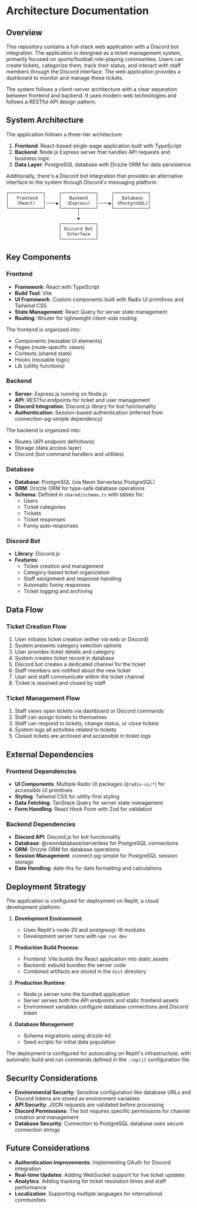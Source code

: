 # Architecture Documentation

## Overview

This repository contains a full-stack web application with a Discord bot integration. The application is designed as a ticket management system, primarily focused on sports/football role-playing communities. Users can create tickets, categorize them, track their status, and interact with staff members through the Discord interface. The web application provides a dashboard to monitor and manage these tickets.

The system follows a client-server architecture with a clear separation between frontend and backend. It uses modern web technologies and follows a RESTful API design pattern.

## System Architecture

The application follows a three-tier architecture:

1. **Frontend**: React-based single-page application built with TypeScript
2. **Backend**: Node.js Express server that handles API requests and business logic
3. **Data Layer**: PostgreSQL database with Drizzle ORM for data persistence

Additionally, there's a Discord bot integration that provides an alternative interface to the system through Discord's messaging platform.

```
┌─────────────┐     ┌─────────────┐     ┌─────────────┐
│   Frontend  │     │   Backend   │     │   Database  │
│   (React)   │────▶│  (Express)  │────▶│ (PostgreSQL)│
└─────────────┘     └──────┬──────┘     └─────────────┘
                           │
                           ▼
                    ┌─────────────┐
                    │ Discord Bot │
                    │  Interface  │
                    └─────────────┘
```

## Key Components

### Frontend

- **Framework**: React with TypeScript
- **Build Tool**: Vite
- **UI Framework**: Custom components built with Radix UI primitives and Tailwind CSS
- **State Management**: React Query for server state management
- **Routing**: Wouter for lightweight client-side routing

The frontend is organized into:
- Components (reusable UI elements)
- Pages (route-specific views)
- Contexts (shared state)
- Hooks (reusable logic)
- Lib (utility functions)

### Backend

- **Server**: Express.js running on Node.js
- **API**: RESTful endpoints for ticket and user management
- **Discord Integration**: Discord.js library for bot functionality
- **Authentication**: Session-based authentication (inferred from connection-pg-simple dependency)

The backend is organized into:
- Routes (API endpoint definitions)
- Storage (data access layer)
- Discord (bot command handlers and utilities)

### Database

- **Database**: PostgreSQL (via Neon Serverless PostgreSQL)
- **ORM**: Drizzle ORM for type-safe database operations
- **Schema**: Defined in `shared/schema.ts` with tables for:
  - Users
  - Ticket categories
  - Tickets
  - Ticket responses
  - Funny auto-responses

### Discord Bot

- **Library**: Discord.js
- **Features**:
  - Ticket creation and management
  - Category-based ticket organization
  - Staff assignment and response handling
  - Automatic funny responses
  - Ticket logging and archiving

## Data Flow

### Ticket Creation Flow

1. User initiates ticket creation (either via web or Discord)
2. System presents category selection options
3. User provides ticket details and category
4. System creates ticket record in database
5. Discord bot creates a dedicated channel for the ticket
6. Staff members are notified about the new ticket
7. User and staff communicate within the ticket channel
8. Ticket is resolved and closed by staff

### Ticket Management Flow

1. Staff views open tickets via dashboard or Discord commands
2. Staff can assign tickets to themselves
3. Staff can respond to tickets, change status, or close tickets
4. System logs all activities related to tickets
5. Closed tickets are archived and accessible in ticket logs

## External Dependencies

### Frontend Dependencies

- **UI Components**: Multiple Radix UI packages (`@radix-ui/*`) for accessible UI primitives
- **Styling**: Tailwind CSS for utility-first styling
- **Data Fetching**: TanStack Query for server state management
- **Form Handling**: React Hook Form with Zod for validation

### Backend Dependencies

- **Discord API**: Discord.js for bot functionality
- **Database**: @neondatabase/serverless for PostgreSQL connections
- **ORM**: Drizzle ORM for database operations
- **Session Management**: connect-pg-simple for PostgreSQL session storage
- **Date Handling**: date-fns for date formatting and calculations

## Deployment Strategy

The application is configured for deployment on Replit, a cloud development platform:

1. **Development Environment**:
   - Uses Replit's node-20 and postgresql-16 modules
   - Development server runs with `npm run dev`

2. **Production Build Process**:
   - Frontend: Vite builds the React application into static assets
   - Backend: esbuild bundles the server code
   - Combined artifacts are stored in the `dist` directory

3. **Production Runtime**:
   - Node.js server runs the bundled application
   - Server serves both the API endpoints and static frontend assets
   - Environment variables configure database connections and Discord token

4. **Database Management**:
   - Schema migrations using drizzle-kit
   - Seed scripts for initial data population

The deployment is configured for autoscaling on Replit's infrastructure, with automatic build and run commands defined in the `.replit` configuration file.

## Security Considerations

- **Environmental Security**: Sensitive configuration like database URLs and Discord tokens are stored as environment variables
- **API Security**: JSON requests are validated before processing
- **Discord Permissions**: The bot requires specific permissions for channel creation and management
- **Database Security**: Connection to PostgreSQL database uses secure connection strings

## Future Considerations

- **Authentication Improvements**: Implementing OAuth for Discord integration
- **Real-time Updates**: Adding WebSocket support for live ticket updates
- **Analytics**: Adding tracking for ticket resolution times and staff performance
- **Localization**: Supporting multiple languages for international communities
